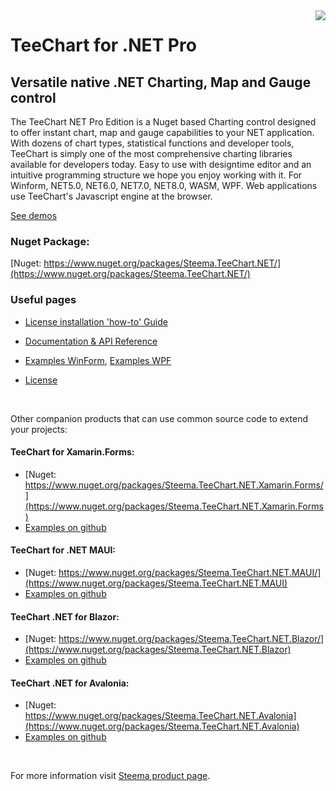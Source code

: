 <a href="https://www.steema.com/product/net">
<img align="right" src="http://www.teechart.net/img/logos/teechart_net.png">
</a>

# TeeChart for .NET Pro
## Versatile native .NET Charting, Map and Gauge control 
 
The TeeChart NET Pro Edition is a Nuget based Charting control designed to offer instant chart, map and gauge capabilities to your NET application. With dozens of chart types, statistical functions and developer tools, TeeChart is simply one of the most comprehensive charting libraries available for developers today. Easy to use with designtime editor and an intuitive programming structure we hope you enjoy working with it. For Winform, NET5.0, NET6.0, NET7.0, NET8.0, WASM, WPF. Web applications use TeeChart's Javascript engine at the browser.

[See demos](https://www.steema.com/demos/net)


### Nuget Package:
[Nuget: https://www.nuget.org/packages/Steema.TeeChart.NET/](https://www.nuget.org/packages/Steema.TeeChart.NET/)

 
### Useful pages
 
- [License installation 'how-to' Guide](https://www.steema.com/docs/teechart/introdocs/teepronet.html)
 
- [Documentation & API Reference](http://www.steema.com/docs/TeeChartNET/)
 
- [Examples WinForm](https://github.com/Steema/TeeChart-NET-Pro-Samples/tree/main/WinForms),
  [Examples WPF](https://github.com/Steema/TeeChart-NET-Pro-Samples/tree/main/WPF)

- [License](https://www.steema.com/licensing/net)

<br>

Other companion products that can use common source code to extend your projects:

#### TeeChart for Xamarin.Forms:
- [Nuget: https://www.nuget.org/packages/Steema.TeeChart.NET.Xamarin.Forms/](https://www.nuget.org/packages/Steema.TeeChart.NET.Xamarin.Forms)
- [Examples on github](https://github.com/Steema/TeeChart-NET-Pro-Samples/tree/main/Xamarin)

#### TeeChart for .NET MAUI:
- [Nuget: https://www.nuget.org/packages/Steema.TeeChart.NET.MAUI/](https://www.nuget.org/packages/Steema.TeeChart.NET.MAUI)
- [Examples on github](https://github.com/Steema/TeeChart-NET-Pro-Samples/tree/main/MAUI)

#### TeeChart .NET for Blazor:
- [Nuget: https://www.nuget.org/packages/Steema.TeeChart.NET.Blazor/](https://www.nuget.org/packages/Steema.TeeChart.NET.Blazor)
- [Examples on github](https://github.com/Steema/TeeChart-NET-Pro-Samples/tree/main/Blazor)

#### TeeChart .NET for Avalonia:
- [Nuget: https://www.nuget.org/packages/Steema.TeeChart.NET.Avalonia](https://www.nuget.org/packages/Steema.TeeChart.NET.Avalonia)
- [Examples on github](https://github.com/Steema/TeeChart-Avalonia-Samples)


<br>

For more information visit [Steema product page](https://www.steema.com/product/net).
